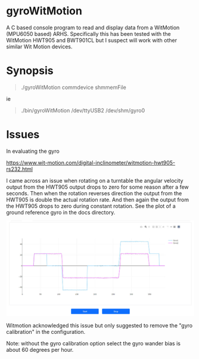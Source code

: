 # gyroWitMotion
A C based console program to read and display data from a WitMotion (MPU6050 based) ARHS. Specifically this has been tested with the WitMotion HWT905 
and BWT901CL but I suspect will work with other similar Wit Motion devices. 

# Synopsis

> ./gyroWitMotion commdevice shmmemFile

ie

> ./bin/gyroWitMotion /dev/ttyUSB2 /dev/shm/gyro0

# Issues

In evaluating the gyro 

https://www.wit-motion.com/digital-inclinometer/witmotion-hwt905-rs232.html

I came across an issue when rotating on a turntable the angular velocity output from the HWT905 output drops to zero for some reason after a few seconds. Then when the rotation reverses direction the output from the HWT905 is double the actual rotation rate. And then again the output from the HWT905 drops to zero during constant rotation. See the plot
of a ground reference gyro in the docs directory. 

![Gyro Traces](/docs/gyro_traces.jpg)

Witmotion acknowledged this issue but only suggested to remove the "gyro calibration" in the configuration.

Note: without the gyro calibration option select the gyro wander bias is about 60 degrees per hour. 
